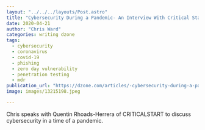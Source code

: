 ```yaml
---
layout: "../../../layouts/Post.astro"
title: "Cybersecurity During a Pandemic- An Interview With Critical Start"
date: 2020-04-21
author: "Chris Ward"
categories: writing dzone
tags: 
  - cybersecurity
  - coronavirus
  - covid-19
  - phishing
  - zero day vulnerability
  - penetration testing
  - mdr
publication_url: "https://dzone.com/articles/-cybersecurity-during-a-pandemic-an-interview-with"
image: images/13215198.jpeg

---
```

Chris speaks with Quentin Rhoads-Herrera of CRITICALSTART to discuss cybersecurity in a time of a pandemic.

